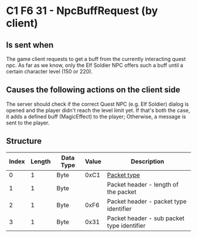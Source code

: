 # C1 F6 31 - NpcBuffRequest (by client)

## Is sent when

The game client requests to get a buff from the currently interacting quest npc. As far as we know, only the Elf Soldier NPC offers such a buff until a certain character level (150 or 220).

## Causes the following actions on the client side

The server should check if the correct Quest NPC (e.g. Elf Soldier) dialog is opened and the player didn't reach the level limit yet. If that's both the case, it adds a defined buff (MagicEffect) to the player; Otherwise, a message is sent to the player.

## Structure

| Index | Length | Data Type | Value | Description |
|-------|--------|-----------|-------|-------------|
| 0 | 1 |   Byte   | 0xC1  | [Packet type](PacketTypes.md) |
| 1 | 1 |    Byte   |      | Packet header - length of the packet |
| 2 | 1 |    Byte   | 0xF6  | Packet header - packet type identifier |
| 3 | 1 |    Byte   | 0x31  | Packet header - sub packet type identifier |